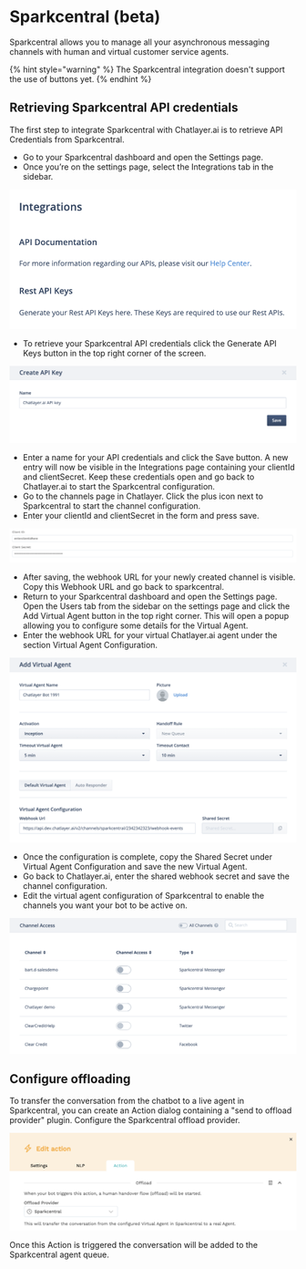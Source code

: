 # Sparkcentral \(beta\)

Sparkcentral allows you to manage all your asynchronous messaging channels with human and virtual customer service agents.

{% hint style="warning" %}
The Sparkcentral integration doesn't support the use of buttons yet.
{% endhint %}

## Retrieving Sparkcentral API credentials

The first step to integrate Sparkcentral with Chatlayer.ai is to retrieve API Credentials from Sparkcentral.

* Go to your Sparkcentral dashboard and open the Settings page. 
* Once you’re on the settings page, select the Integrations tab in the sidebar. 

![](../../.gitbook/assets/image%20%28282%29.png)

* To retrieve your Sparkcentral API credentials click the Generate API Keys button in the top right corner of the screen. 

![](../../.gitbook/assets/image%20%28286%29.png)

* Enter a name for your API credentials and click the Save button. A new entry will now be visible in the Integrations page containing your clientId and clientSecret. Keep these credentials open and go back to Chatlayer.ai to start the Sparkcentral configuration.
* Go to the channels page in Chatlayer. Click the plus icon next to Sparkcentral to start the channel configuration. 
* Enter your clientId and clientSecret in the form and press save.

![](../../.gitbook/assets/image%20%28283%29.png)

* After saving, the webhook URL for your newly created channel is visible. Copy this Webhook URL and go back to sparkcentral.
* Return to your Sparkcentral dashboard and open the Settings page. Open the Users tab from the sidebar on the settings page and click the Add Virtual Agent button in the top right corner. This will open a popup allowing you to configure some details for the Virtual Agent. 
* Enter the webhook URL for your virtual Chatlayer.ai agent under the section Virtual Agent Configuration. 

![](../../.gitbook/assets/image%20%28287%29.png)

* Once the configuration is complete, copy the Shared Secret under Virtual Agent Configuration and save the new Virtual Agent.
* Go back to Chatlayer.ai, enter the shared webhook secret and save the channel configuration.
* Edit the virtual agent configuration of Sparkcentral to enable the channels you want your bot to be active on.

![](../../.gitbook/assets/image%20%28281%29.png)

## Configure offloading

To transfer the conversation from the chatbot to a live agent in Sparkcentral, you can create an Action dialog containing a "send to offload provider" plugin. Configure the Sparkcentral offload provider.

![](../../.gitbook/assets/image%20%28288%29.png)

Once this Action is triggered the conversation will be added to the Sparkcentral agent queue.

